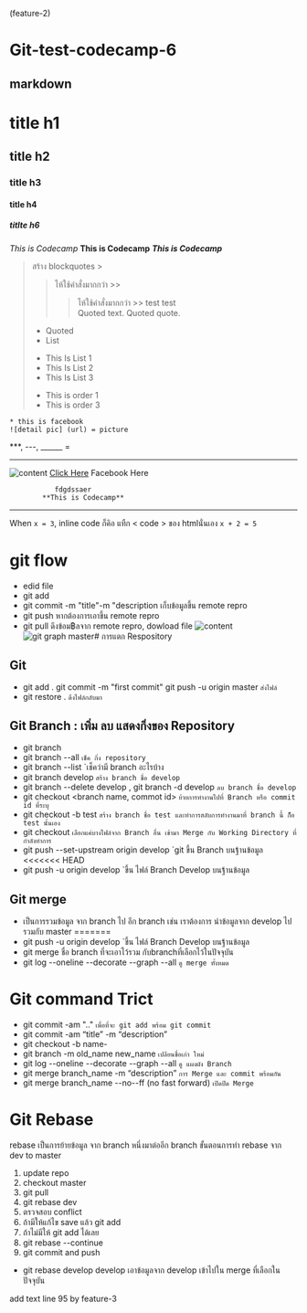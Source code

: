 (feature-2)
# Git-test-codecamp-6
## markdown
# title h1
## title h2
### title h3
#### title h4
##### titlte h6
*This is Codecamp*
**This is Codecamp**
*__This is Codecamp__*
>สร้าง blockquotes >
>> ไห้ใช้คำสั่งมากกว่า >>
>>> ไห้ใช้คำสั่งมากกว่า >>
> test
>> test 	
> Quoted text.
> > Quoted quote.
> * Quoted 
> * List 
> - This Is List 1
> - This Is List 2
> - This Is List 3
> + This is order 1
> + This is order 3

    * this is facebook
    ![detail pic] (url) = picture
***, ---, ______ = <hr>
![content](https://scontent.fbkk5-4.fna.fbcdn.net/v/t1.0-9/p960x960/96016427_1155406918128901_2059772135118733312_o.jpg?_nc_cat=110&_nc_sid=85a577&_nc_eui2=AeGx8pBt6lY7uLt9nBCd_U2xzoP7_YdnxKDOg_v9h2fEoGsyg5aF4hd_aF0uzktbQxG4jYb1Cr2hbbC9VMh8HnFe&_nc_oc=AQmOh6paylDfLGz686OUeeRB5VaShe9JrAwe8qz6WprkPCi57zrpOSEc6lIExkLFsRfLLsmqje-2UIzTVrb4Y2ai&_nc_ht=scontent.fbkk5-4.fna&_nc_tp=6&oh=33efa3ddb2d16852aedb90423562afd0&oe=5EFE0A55) [Click Here](https://www.facebook.com/bukhori.malee.9) Facebook Here
      
               fdgdssaer
            **This is Codecamp**  
            
<hr>  

  
   
When `x = 3`, inline code ก็คิอ แทืก < code > ของ htmlนั่นเอง `x + 2 = 5`

# git flow
- edid file
- git add
- git commit -m "title"-m "description เก็บข้อมูลขึ้น remote repro
- git push หากต้องการเอาขึ้น remote repro
- git pull ดึงข้อม฿ลจาก remote repro, dowload file
![content](https://3.bp.blogspot.com/-Wdqrzw1boBw/WbbHN3XFETI/AAAAAAAACV4/2r6we5RxnIMzXavPDr3FZvbM1sgZUrdBQCLcBGAs/s1600/git_138.jpg)
![git graph master](https://encrypted-tbn0.gstatic.com/images?q=tbn%3AANd9GcTNLeFI8crFRcYUvqT47I-ky1yn0dY5xSvE30Bwe8XAkZ_S0Gdn&usqp=CAU)# การแตก Respository
## Git
- git add .
git commit -m "first commit"
git push -u origin master `ส่งไฟล์`
- git restore . `ดึงไฟล์กลับมา`
## Git Branch : เพิ่ม ลบ แสดงกิ่งของ Repository
- git branch
- git branch --all          `เช็ค กิ่ง repository`
- git branch --list `เช็คว่ามี branch อะไรบ้าง
- git branch develop        `สร้าง branch ชื่อ develop`
- git branch --delete develop , git branch -d develop `ลบ branch ชื่อ develop`
- git checkout <branch name, commot id>  `ย้ายการทำงานไปที่ Branch หรือ commit id ที่ระบุ`
- git checkout -b test `สร้าง branch ชื่อ test และทำการสลับการทำงานมาที่ branch นี้ ก็ือ test นั้นเอง`
- git checkout <branch name> <file name>    `เลือกแค่บางไฟล์จาก Branch อื่น เข้ามา Merge กับ Working Directory ที่กำลังทำการ`
- git push --set-upstream origin develop `git ขึ้น Branch บนฐ้านข้อมูล
<<<<<<< HEAD
- git push -u origin develop `ขึ้น ไฟล์ Branch Develop บนฐ้านข้อมูล
## Git merge 
- เป็นการรวมข้อมูล จาก branch ไป อีก branch เช่น เราต้องการ นำข้อมูลจาก develop ไปรวมกับ master
=======
- git push -u origin develop `ขึ้น ไฟล์ Branch Develop บนฐ้านข้อมูล
- git merge ชื่อ branch ที่จะเอาไว้รวม กับbranchที่เลือกไว้ในปัจจุบัน
- git log --oneline --decorate --graph --all `ดู merge ทั้งหมด `

# Git command Trict
- git commit -am ".."  `เพื่อที่จะ git add พร้อม git commit`
- git commit -am “title” -m “description”
- git checkout -b name- 
- git branch -m old_name new_name `เปลียนชื่อเก่า ใหม่ `
- git log --oneline --decorate --graph --all `ดู แผงผัง Branch `
- git merge branch_name -m “description” ` การ Merge และ commit พร้อมกัน `
- git merge branch_name --no--ff (no fast forward) ` เปิดปิด Merge `
# Git Rebase
rebase เป็นการย้ายข้อมูล จาก branch หนึ่งมาต่ออีก branch 
 ขั้นตอนการทำ rebase จาก dev to master
1. update repo
2. checkout master
3. git pull
4. git rebase dev
6. ตรวจสอบ conflict
7. ถ้ามีให้แก้ไข save แล้ว git add
8. ถ้าไม่มีให้ git add ได้เลย
9. git rebase --continue
10. git commit and push
- git rebase develop develop เอาข้อมูลจาก develop เข้าไปใน merge ที่เลือกในปัจจุบัน

add text line 95 by feature-3

